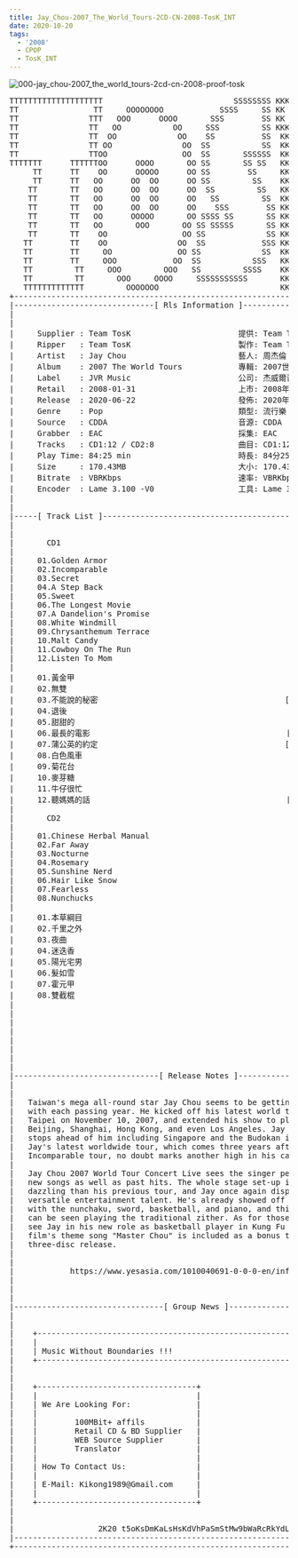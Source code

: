 ```yaml
---
title: Jay_Chou-2007_The_World_Tours-2CD-CN-2008-TosK_INT
date: 2020-10-20
tags: 
  - '2008'
  - CPOP
  - TosK_INT
---
```


![000-jay_chou-2007_the_world_tours-2cd-cn-2008-proof-tosk](https://goindex.65style.workers.dev/1:/Jay_Chou-2007_The_World_Tours-2CD-CN-2008-TosK_INT/000-jay_chou-2007_the_world_tours-2cd-cn-2008-proof-tosk.jpg)

<retrotxt v-slot>
<pre class="has-text-plain text-1x font-ibm_vga_8x16">TTTTTTTTTTTTTTTTTTTT                            SSSSSSSS KKKKKKKK  KKKKKKKKKKKKKK
TT                TT     OOOOOOOO            SSSS     SS KK   KKK  KKKK        KK
TT               TTT   OOO      OOOO       SSS        SS KK    KKK  KKK        KK
TT               TT   OO           OO     SSS         SS KKK      KKKK        KK
TT               TT  OO             OO    SS          SS  KK       KK        KK
TT               TT OO               OO  SS           SS  KK                KK
TT               TTOO                OO  SS       SSSSSS  KK                KK
TTTTTTT      TTTTTTOO      OOOO       OO SS       SS SS   KK               KK
     TT      TT    OO      OOOOO      OO SS        SS     KK              KK
     TT      TT   OO      OO  OO      OO SS         SS    KK              KK
    TT       TT   OO      OO  OO      OO  SS         SS   KK               KK
    TT       TT   OO      OO  OO      OO   SS         SS  KK                KK
    TT       TT   OO      OO  OO      OO    SSS        SS KK                 KK
    TT       TT   OO      OOOOO       OO SSSS SS       SS KK                  KK
    TT       TT   OO       OOO       OO SS SSSSS       SS KK                   KK
    TT       TT    OO                OO SS             SS KK       KK           KK
   TT        TT    OO               OO  SS            SSS KK      KKKK         KK
   TT        TT     OO              OO SS             SS  KK      KK KK       KK
   TT        TT     OOO            OO  SS           SSS   KK      KK  KK    KKK
   TT         TT     OOO         OOO   SS         SSSS    KK       KK  KK  KKK
   TT         TT       OOO     OOOO     SSSSSSSSSSS       KK KKKKKKKK  KK KKK
   TTTTTTTTTTTTT         OOOOOOO                          KKKK          KKKK
+------------------------------------------------------------------------------+
|------------------------------[ Rls Information ]-----------------------------|
|                                                                              |
|                                                                              |
|     Supplier : Team TosK                       提供: Team TosK               |
|     Ripper   : Team TosK                       製作: Team TosK               |
|     Artist   : Jay Chou                        藝人: 周杰倫                  |
|     Album    : 2007 The World Tours            專輯: 2007世界巡迴演唱會      |
|     Label    : JVR Music                       公司: 杰威爾音樂              |
|     Retail   : 2008-01-31                      上市: 2008年01月31日          |
|     Release  : 2020-06-22                      發佈: 2020年06月22日          |
|     Genre    : Pop                             類型: 流行樂                  |
|     Source   : CDDA                            音源: CDDA                    |
|     Grabber  : EAC                             採集: EAC                     |
|     Tracks   : CD1:12 / CD2:8                  曲目: CD1:12 / CD2:8首        |
|     Play Time: 84:25 min                       時長: 84分25秒                |
|     Size     : 170.43MB                        大小: 170.43 MB               |
|     Bitrate  : VBRKbps                         速率: VBRKbps                 |
|     Encoder  : Lame 3.100 -V0                  工具: Lame 3.100 -V0          |
|                                                                              |
|                                                                              |
|-----[ Track List ]-----------------------------------------------------------|
|                                                                              |
|                                                                              |
|       CD1                                                                    |
|                                                                              |
|     01.Golden Armor                                        [03:17]           |
|     02.Incomparable                                        [05:06]           |
|     03.Secret                                              [04:57]           |
|     04.A Step Back                                         [04:24]           |
|     05.Sweet                                               [04:11]           |
|     06.The Longest Movie                                   [04:01]           |
|     07.A Dandelion's Promise                               [04:13]           |
|     08.White Windmill                                      [04:38]           |
|     09.Chrysanthemum Terrace                               [05:02]           |
|     10.Malt Candy                                          [04:23]           |
|     11.Cowboy On The Run                                   [02:46]           |
|     12.Listen To Mom                                       [03:25]           |
|                                                                              |
|     01.黃金甲                                              [03:17]           |
|     02.無雙                                                [05:06]           |
|     03.不能說的秘密                                        [04:57]           |
|     04.退後                                                [04:24]           |
|     05.甜甜的                                              [04:11]           |
|     06.最長的電影                                          [04:01]           |
|     07.蒲公英的約定                                        [04:13]           |
|     08.白色風車                                            [04:38]           |
|     09.菊花台                                              [05:02]           |
|     10.麥芽糖                                              [04:23]           |
|     11.牛仔很忙                                            [02:46]           |
|     12.聽媽媽的話                                          [03:25]           |
|                                                                              |
|       CD2                                                                    |
|                                                                              |
|     01.Chinese Herbal Manual                               [03:30]           |
|     02.Far Away                                            [04:17]           |
|     03.Nocturne                                            [03:43]           |
|     04.Rosemary                                            [04:12]           |
|     05.Sunshine Nerd                                       [05:54]           |
|     06.Hair Like Snow                                      [06:06]           |
|     07.Fearless                                            [03:18]           |
|     08.Nunchucks                                           [03:02]           |
|                                                                              |
|     01.本草綱目                                            [03:30]           |
|     02.千里之外                                            [04:17]           |
|     03.夜曲                                                [03:43]           |
|     04.迷迭香                                              [04:12]           |
|     05.陽光宅男                                            [05:54]           |
|     06.髮如雪                                              [06:06]           |
|     07.霍元甲                                              [03:18]           |
|     08.雙截棍                                              [03:02]           |
|                                                            -------           |
|                                                             84:25 min        |
|                                                            170.43 MB         |
|                                                                              |
|                                                                              |
|                                                                              |
|                                                                              |
|                                                                              |
|-------------------------------[ Release Notes ]------------------------------|
|                                                                              |
|                                                                              |
|   Taiwan's mega all-round star Jay Chou seems to be getting busier           |
|   with each passing year. He kicked off his latest world tour in             |
|   Taipei on November 10, 2007, and extended his show to places like          |
|   Beijing, Shanghai, Hong Kong, and even Los Angeles. Jay has more           |
|   stops ahead of him including Singapore and the Budokan in Japan.           |
|   Jay's latest worldwide tour, which comes three years after his 2004        |
|   Incomparable tour, no doubt marks another high in his career.              |
|                                                                              |
|   Jay Chou 2007 World Tour Concert Live sees the singer performing his       |
|   new songs as well as past hits. The whole stage set-up is even more        |
|   dazzling than his previous tour, and Jay once again displays his           |
|   versatile entertainment talent. He's already showed off his skills         |
|   with the nunchaku, sword, basketball, and piano, and this time he          |
|   can be seen playing the traditional zither. As for those who long to       |
|   see Jay in his new role as basketball player in Kung Fu Dunk, the          |
|   film's theme song "Master Chou" is included as a bonus track on this       |
|   three-disc release.                                                        |
|                                                                              |
|                                                                              |
|            https://www.yesasia.com/1010040691-0-0-0-en/info.html             |
|                                                                              |
|                                                                              |
|                                                                              |
|--------------------------------[ Group News ]--------------------------------|
|                                                                              |
|                                                                              |
|    +--------------------------------------------------------------------+    |
|    |                                                                    |    |
|    | Music Without Boundaries !!!                                       |    |
|    +--------------------------------------------------------------------+    |
|                                                                              |
|                                                                              |
|    +----------------------------------+                                      |
|    |                                  |                                      |
|    | We Are Looking For:              |                                      |
|    |                                  |                                      |
|    |        100MBit+ affils           |                                      |
|    |        Retail CD &amp; BD Supplier   |                                      |
|    |        WEB Source Supplier       |                                      |
|    |        Translator                |                                      |
|    |                                  |                                      |
|    | How To Contact Us:               |                                      |
|    |                                  |                                      |
|    | E-Mail: Kikong1989@Gmail.com     |                                      |
|    |                                  |                    RlS No. 1836      |
|    +----------------------------------+                                      |
|                                                                              |
|                                                                              |
|                  2K20 t5oKsDmKaLsHsKdVhPaSmStMw9bWaRcRkYdL                   |
|------------------------------------------------------------------------------|
+------------------------------------------------------------------------------+
<span class="dos-cursor">_</span></pre>
</retrotxt>

<a-player 
    :options="{
        audio: [
          {
            name: '黃金甲',
            artist: '周杰倫',
            url: 'https://goindex.65style.workers.dev/1:/Jay_Chou-2007_The_World_Tours-2CD-CN-2008-TosK_INT/101-jay_chou-golden_armor-tosk.mp3',
            cover: 'https://goindex.65style.workers.dev/1:/Jay_Chou-2007_The_World_Tours-2CD-CN-2008-TosK_INT/000-jay_chou-2007_the_world_tours-2cd-cn-2008-proof-tosk.jpg',
            theme: '#ebd0c2'
          },
        ]
    }"
/>

<download url="https://www109.zippyshare.com/v/BIQzJb9i/file.html"/>

